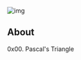![img](https://assets.imaginablefutures.com/media/images/ALX_Logo.max-200x150.png)

## About

0x00. Pascal's Triangle
